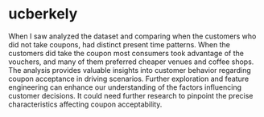 # ucberkely
When I saw analyzed the dataset and comparing when the customers who did not take coupons, had distinct present time patterns. When the customers did take the coupon most consumers took advantage of the vouchers, and many of them preferred cheaper venues and coffee shops. The analysis provides valuable insights into customer behavior regarding coupon acceptance in driving scenarios. Further exploration and feature engineering can enhance our understanding of the factors influencing customer decisions. It could need further research to pinpoint the precise characteristics affecting coupon acceptability.

